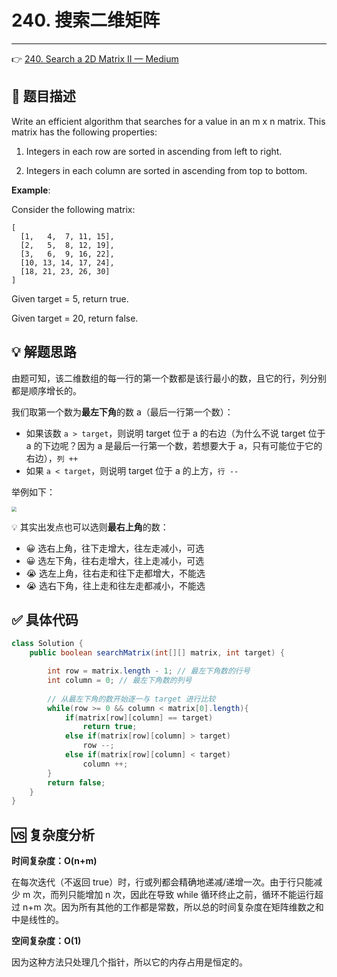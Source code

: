# 240. 搜索二维矩阵

---

👉 [240. Search a 2D Matrix II — Medium](https://leetcode-cn.com/problems/search-a-2d-matrix-ii/)

## 📜 题目描述

Write an efficient algorithm that searches for a value in an m x n matrix. This matrix has the following properties:

1. Integers in each row are sorted in ascending from left to right.

2. Integers in each column are sorted in ascending from top to bottom.

**Example**:

Consider the following matrix:

```
[
  [1,   4,  7, 11, 15],
  [2,   5,  8, 12, 19],
  [3,   6,  9, 16, 22],
  [10, 13, 14, 17, 24],
  [18, 21, 23, 26, 30]
]
```

Given target = 5, return true.

Given target = 20, return false.

## 💡 解题思路

由题可知，该二维数组的每一行的第一个数都是该行最小的数，且它的行，列分别都是顺序增长的。

我们取第一个数为**最左下角**的数 a（最后一行第一个数）：

- 如果该数 `a > target`，则说明 target 位于 a 的右边（为什么不说 target 位于 a 的下边呢？因为 a 是最后一行第一个数，若想要大于 a，只有可能位于它的右边），`列 ++`
- 如果 `a < target`，则说明 target 位于 a 的上方，`行 --`

举例如下：

<img src="https://gitee.com/veal98/images/raw/master/img/20200923164747.png" style="zoom: 50%;" />

💡 其实出发点也可以选则**最右上角**的数：

- 😀 选右上角，往下走增大，往左走减小，可选 
- 😀 选左下角，往右走增大，往上走减小，可选
- 😭 选左上角，往右走和往下走都增大，不能选
- 😭 选右下角，往上走和往左走都减小，不能选

## ✅ 具体代码

```java
class Solution {
    public boolean searchMatrix(int[][] matrix, int target) {

        int row = matrix.length - 1; // 最左下角数的行号
        int column = 0; // 最左下角数的列号
        
        // 从最左下角的数开始逐一与 target 进行比较
        while(row >= 0 && column < matrix[0].length){
            if(matrix[row][column] == target)
                return true;
            else if(matrix[row][column] > target)
                row --;
            else if(matrix[row][column] < target)
                column ++;
        }
        return false;
    }
}
```



## 🆚 复杂度分析

**时间复杂度：O(n+m)**

在每次迭代（不返回 true）时，行或列都会精确地递减/递增一次。由于行只能减少 m 次，而列只能增加 n 次，因此在导致 while 循环终止之前，循环不能运行超过 n+m 次。因为所有其他的工作都是常数，所以总的时间复杂度在矩阵维数之和中是线性的。

**空间复杂度：O(1)**

因为这种方法只处理几个指针，所以它的内存占用是恒定的。

